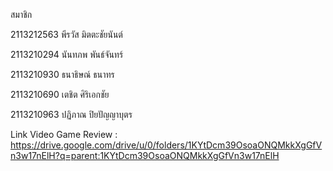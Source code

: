 สมาชิก

2113212563 พีรวัส มิตตะชัยนันต์ 

2113210294 นันทภพ พันธ์จันทร์ 

2113210930 ธนาธิษณ์ ธนาทร 

2113210690 เตชิต ศิริเอกชัย 

2113210963 ปฏิภาณ ปิยปัญญาบุตร

Link Video Game Review : 
https://drive.google.com/drive/u/0/folders/1KYtDcm39OsoaONQMkkXgGfVn3w17nElH?q=parent:1KYtDcm39OsoaONQMkkXgGfVn3w17nElH

